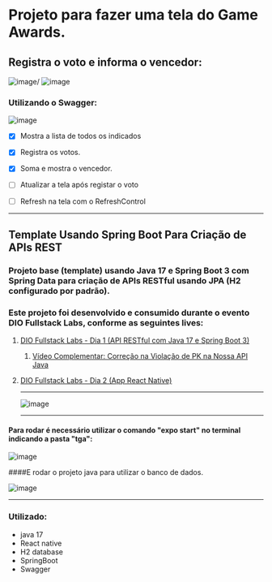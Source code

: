 # Projeto para fazer uma tela do Game Awards.


## Registra o voto e informa o vencedor: 
![image](https://user-images.githubusercontent.com/92825608/207417365-5562e1bf-5f5a-418d-b195-70c381cf026f.png)/
![image](https://user-images.githubusercontent.com/92825608/207417194-304cb876-6aab-4cb7-aa7a-827bca047fc2.png)




### Utilizando o Swagger:
![image](https://user-images.githubusercontent.com/92825608/207416203-aa8ad24d-2b81-4651-b29f-edd8f97245d9.png)


- [x] Mostra a lista de todos os indicados
- [x] Registra os votos.
- [x] Soma e mostra o vencedor.
- [ ] Atualizar a tela após registar o voto
- [ ] Refresh na tela com o RefreshControl


*********
## Template Usando Spring Boot Para Criação de APIs REST

   ### Projeto base (template) usando Java 17 e Spring Boot 3 com Spring Data para criação de APIs RESTful usando JPA (H2 configurado por padrão). 
   ### Este projeto foi desenvolvido e consumido durante o evento **DIO Fullstack Labs**, conforme as seguintes lives:

1. [DIO Fullstack Labs - Dia 1 (API RESTful com Java 17 e Spring Boot 3)](https://web.dio.me/lives/dio-fullstack-labs-dia-1)
    1. [Vídeo Complementar: Correção na Violação de PK na Nossa API Java](https://youtu.be/Rxu9zmowTe8)

2. [DIO Fullstack Labs - Dia 2 (App React Native)](https://web.dio.me/lives/dio-fullstack-labs-dia-2)
    
    
    ******
    ![image](https://user-images.githubusercontent.com/92825608/207418530-d021267d-388a-45f6-8350-afde2250bebd.png)


  
    ******

#### Para rodar é necessário utilizar o comando "expo start" no terminal indicando a pasta "tga": 

![image](https://user-images.githubusercontent.com/92825608/207420591-00fee7bb-7e5e-457b-bdba-7593dc6adcaf.png)

####E rodar o projeto java para utilizar o banco de dados.

![image](https://user-images.githubusercontent.com/92825608/207420466-6c88596a-bb54-4474-895e-e1457bfb6a9e.png)

  

******
    
### Utilizado:

- java 17
- React native 
- H2 database 
- SpringBoot
- Swagger
